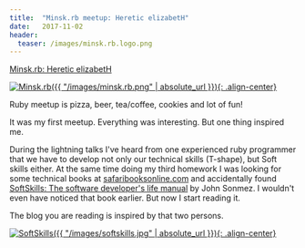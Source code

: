 ```yaml
---
title:  "Minsk.rb meetup: Heretic elizabetH"
date:   2017-11-02
header:
  teaser: /images/minsk.rb.logo.png
---
```

[Minsk.rb: Heretic elizabetH][HH]

[![Minsk.rb]({{ "/images/minsk.rb.png" | absolute_url }}){: .align-center}][Minsk.rb]

Ruby meetup is pizza, beer, tea/coffee, cookies and lot of fun!

It was my first meetup. Everything was interesting. But one thing inspired me.

During the lightning talks I've heard from one experienced ruby programmer that we have to develop not only our technical skills (T-shape), but Soft skills either.
At the same time doing my third homework I was looking for some technical books at [safaribooksonline.com][Safaribooks] and accidentally found [SoftSkills: The software developer's life manual][SoftSkills] by John Sonmez.
I wouldn't even have noticed that book earlier. But now I start reading it.

The blog you are reading is inspired by that two persons.

[![SoftSkills]({{ "/images/softskills.jpg" | absolute_url }}){: .align-center}][SoftSkills]

[Minsk.rb]: https://www.facebook.com/minskruby/
[HH]: https://www.facebook.com/events/281660829008006/
[Safaribooks]: https://www.safaribooksonline.com
[SoftSkills]: https://www.safaribooksonline.com/library/view/soft-skills-the/9781617292392/
